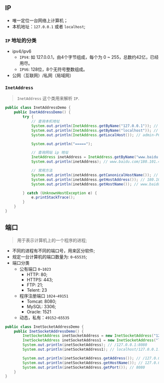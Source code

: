 ## IP
* 唯一定位一台网络上计算机；
* 本机地址：`127.0.0.1` 或者 `localhost`;

### `IP` 地址的分类
* ipv4/ipv6
  * `IPV4`: 如 127.0.0.1，由4个字节组成，每个为 0 ~ 255，总数约42亿，已经用尽。
  * `IPV6`: 128位，8个无符号整数组成。
* 公网（互联网）/私网（局域网）

### `InetAddress`
> `InetAddress` 这个类用来解析 `IP`.
```java
public class InetAddressDemo {
    public InetAddressDemo() {
        try {
            // 查询本机地址
            System.out.println(InetAddress.getByName("127.0.0.1")); // /127.0.0.1
            System.out.println(InetAddress.getByName("localhost")); // localhost/127.0.0.1
            System.out.println(InetAddress.getLocalHost()); // admin-PC/192.168.31.234

            System.out.println("=====");

            // 查询网站 ip 地址
            InetAddress inetAddress = InetAddress.getByName("www.baidu.com");
            System.out.println(inetAddress); // www.baidu.com/180.101.49.12

            // 常用方法
            System.out.println(inetAddress.getCanonicalHostName()); // 180.101.49.12
            System.out.println(inetAddress.getHostAddress()); // 180.101.49.12
            System.out.println(inetAddress.getHostName()); // www.baidu.com

        } catch (UnknownHostException e) {
            e.printStackTrace();
        }
    }
}

```

## 端口
> 用于表示计算机上的一个程序的进程;
* 不同的进程有不同的端口号，用来区分软件;
* 规定一台计算机的端口数量为: `0~65535`;
* 端口分类
    * 公有端口 `0~1023`
        * HTTP: 80;
        * HTTPS: 443;
        * FTP: 21;
        * Telent: 23
    * 程序注册端口 `1024~49151`
        * Tomcat: 8080;
        * MySQL: 3306;
        * Oracle: 1521
    * 动态，私有：`49152~65535`

```java
public class InetSocketAddressDemo {
    public InetSocketAddressDemo() {
        InetSocketAddress inetSocketAddress = new InetSocketAddress("127.0.0.1", 8080);
        InetSocketAddress inetSocketAddress1 = new InetSocketAddress("localhost", 8080);
        System.out.println(inetSocketAddress); // /127.0.0.1:8080
        System.out.println(inetSocketAddress1); // localhost/127.0.0.1:8080

        System.out.println(inetSocketAddress.getAddress()); // /127.0.0.1
        System.out.println(inetSocketAddress.getHostName()); // 127.0.0.1
        System.out.println(inetSocketAddress.getPort()); // 8080
    }
}
```